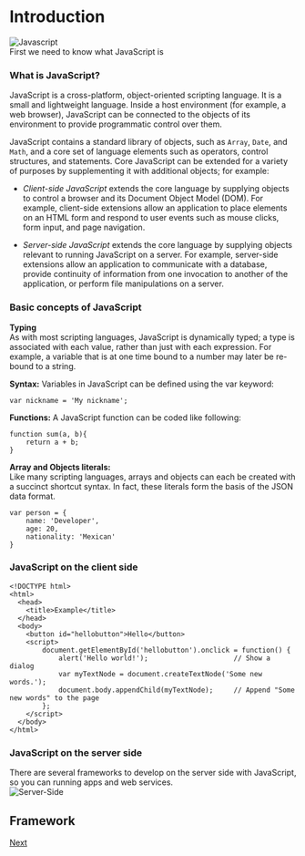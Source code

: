 
# Introduction   
![Javascript](https://cdn-images-1.medium.com/max/785/0*Co9Hk-VtMLfM08KH.png)    
First we need to know what JavaScript is  

### What is JavaScript?  
JavaScript is a cross-platform, object-oriented scripting language. It is a small and lightweight language. Inside a host environment (for example, a web browser), JavaScript can be connected to the objects of its environment to provide programmatic control over them.  

JavaScript contains a standard library of objects, such as `Array`, `Date`, and `Math`, and a core set of language elements such as operators, control structures, and statements. Core JavaScript can be extended for a variety of purposes by supplementing it with additional objects; for example:

-   _Client-side JavaScript_  extends the core language by supplying objects to control a browser and its Document Object Model (DOM). For example, client-side extensions allow an application to place elements on an HTML form and respond to user events such as mouse clicks, form input, and page navigation.  

-   _Server-side JavaScript_  extends the core language by supplying objects relevant to running JavaScript on a server. For example, server-side extensions allow an application to communicate with a database, provide continuity of information from one invocation to another of the application, or perform file manipulations on a server.  

### Basic concepts of JavaScript  
**Typing**  
As with most scripting languages, JavaScript is dynamically typed; a type is associated with each value, rather than just with each expression. For example, a variable that is at one time bound to a number may later be re-bound to a string. 

**Syntax:** Variables in JavaScript can be defined using the var keyword:  

    var nickname = 'My nickname';  
  
  **Functions:** A JavaScript function can be coded like following:  
``` 
function sum(a, b){
	return a + b;
} 
```  

**Array and Objects literals:**  
Like many scripting languages, arrays and objects can each be created with a succinct shortcut syntax. In fact, these literals form the basis of the JSON data format.  

``` 
var person = {
	name: 'Developer',
	age: 20,
	nationality: 'Mexican'
}
```  

### JavaScript on the client side  
````
<!DOCTYPE html>
<html>
  <head>
    <title>Example</title>
  </head>
  <body>
    <button id="hellobutton">Hello</button>
    <script>
        document.getElementById('hellobutton').onclick = function() {
            alert('Hello world!');                     // Show a dialog
            var myTextNode = document.createTextNode('Some new words.');
            document.body.appendChild(myTextNode);     // Append "Some new words" to the page
        };
    </script>
  </body>
</html>
````  

### JavaScript on the server side  
There are several frameworks to develop on the server side with JavaScript, so you can running apps and web services.  
![Server-Side](https://cdn-images-1.medium.com/max/1280/1*HCkIRZ22MoQzUMKNJBSFWQ.png)  

## Framework
[Next](./frameworks.md)  
  
